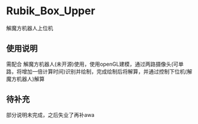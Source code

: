 # Rubik_Box_Upper
解魔方机器人上位机
## 使用说明
需配合 解魔方机器人(未开源)使用，使用openGL建模，通过两路摄像头(可单路，将增加一倍计算时间)识别并绘制，完成绘制后将解算，并通过控制下位机(解魔方机器人)解算
## 待补充
部分说明未完成，之后失业了再补awa
